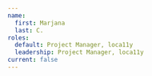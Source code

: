```yaml
---
name:
  first: Marjana
  last: C.
roles:
  default: Project Manager, loca11y
  leadership: Project Manager, loca11y
current: false
---
```

